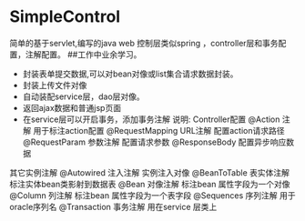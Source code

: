 # SimpleControl
简单的基于servlet,编写的java web 控制层类似spring ，controller层和事务配置，注解配置。 ##工作中业余学习。 
* 封装表单提交数据,可以对bean对像或list集合请求数据封装。
* 封装上传文件对像
* 自动装配service层，dao层对像。 
* 返回ajax数据和普通jsp页面 
* 在service层可以开启事务，添加事务注解
说明:
Controller配置
@Action			注解 用于标注action配置
@RequestMapping	URL注解 配置action请求路径
@RequestParam	参数注解 配置请求参数
@ResponseBody	配置异步响应数据

其它实例注解
@Autowired	注入注解 实例注入对像
@BeanToTable	表实体注解 标注实体bean类影射到数据表 
@Bean		对像注解 标注bean 属性字段为一个对像
@Column		列注解 标注bean 属性字段为一个表字段
@Sequences	序列注解 用于oracle序列名
@Transaction	事务注解 用在service 层类上
